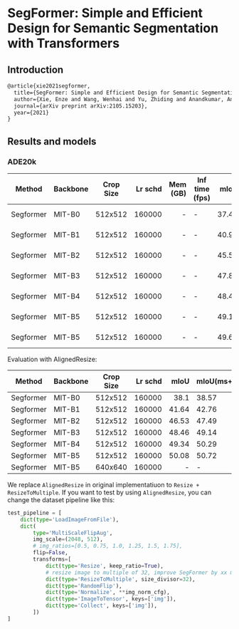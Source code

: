 # SegFormer: Simple and Efficient Design for Semantic Segmentation with Transformers

## Introduction

<!-- [ALGORITHM] -->

```latex
@article{xie2021segformer,
  title={SegFormer: Simple and Efficient Design for Semantic Segmentation with Transformers},
  author={Xie, Enze and Wang, Wenhai and Yu, Zhiding and Anandkumar, Anima and Alvarez, Jose M and Luo, Ping},
  journal={arXiv preprint arXiv:2105.15203},
  year={2021}
}
```

## Results and models

### ADE20k

| Method | Backbone | Crop Size | Lr schd | Mem (GB) | Inf time (fps) | mIoU | mIoU(ms+flip) | config | download |
| ------ | -------- | --------- | ------: | -------: | -------------- | ---: | ------------- | ------ | -------- |
|Segformer | MIT-B0 | 512x512 | 160000 | - | - | 37.41 | 38.34 | [config]() | [model]() &#124; [log]() |
|Segformer | MIT-B1 | 512x512 | 160000 | - | - | 40.97 | 42.54 | [config]() | [model]() &#124; [log]() |
|Segformer | MIT-B2 | 512x512 | 160000 | - | - | 45.58 | 47.03 | [config]() | [model]() &#124; [log]() |
|Segformer | MIT-B3 | 512x512 | 160000 | - | - | 47.82 | 48.81 | [config]() | [model]() &#124; [log]() |
|Segformer | MIT-B4 | 512x512 | 160000 | - | - | 48.46 | 49.76 | [config]() | [model]() &#124; [log]() |
|Segformer | MIT-B5 | 512x512 | 160000 | - | - | 49.13 | 50.22 | [config]() | [model]() &#124; [log]() |
|Segformer | MIT-B5 | 512x512 | 160000 | - | - | 49.62 | - | [config]() | [model]() &#124; [log]() |

Evaluation with AlignedResize:

| Method | Backbone | Crop Size | Lr schd | mIoU | mIoU(ms+flip) |
| ------ | -------- | --------- | ------: | ---: | ------------- |
|Segformer | MIT-B0 | 512x512 | 160000 | 38.1  | 38.57 |
|Segformer | MIT-B1 | 512x512 | 160000 | 41.64 | 42.76 |
|Segformer | MIT-B2 | 512x512 | 160000 | 46.53 | 47.49 |
|Segformer | MIT-B3 | 512x512 | 160000 | 48.46 | 49.14 |
|Segformer | MIT-B4 | 512x512 | 160000 | 49.34 | 50.29 |
|Segformer | MIT-B5 | 512x512 | 160000 | 50.08 | 50.72 |
|Segformer | MIT-B5 | 640x640 | 160000 | - | - |

We replace `AlignedResize` in original implementatiuon to `Resize + ResizeToMultiple`. If you want to test by
using `AlignedResize`, you can change the dataset pipeline like this:

```python
test_pipeline = [
    dict(type='LoadImageFromFile'),
    dict(
        type='MultiScaleFlipAug',
        img_scale=(2048, 512),
        # img_ratios=[0.5, 0.75, 1.0, 1.25, 1.5, 1.75],
        flip=False,
        transforms=[
            dict(type='Resize', keep_ratio=True),
            # resize image to multiple of 32, improve SegFormer by xx mIoU.
            dict(type='ResizeToMultiple', size_divisor=32),
            dict(type='RandomFlip'),
            dict(type='Normalize', **img_norm_cfg),
            dict(type='ImageToTensor', keys=['img']),
            dict(type='Collect', keys=['img']),
        ])
]
```

